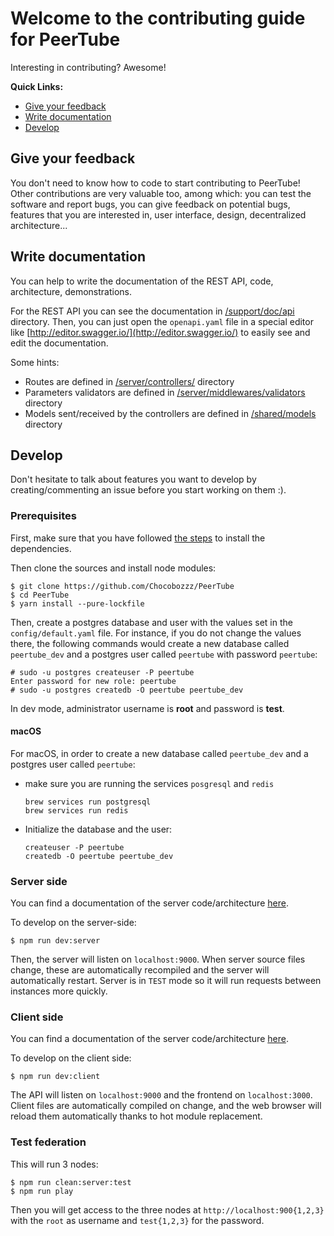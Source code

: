 # Welcome to the contributing guide for PeerTube

Interesting in contributing? Awesome!

**Quick Links:**

  * [Give your feedback](#give-your-feedback)
  * [Write documentation](#write-documentation)
  * [Develop](#develop)


## Give your feedback

You don't need to know how to code to start contributing to PeerTube! Other
contributions are very valuable too, among which: you can test the software and
report bugs, you can give feedback on potential bugs, features that you are
interested in, user interface, design, decentralized architecture...


## Write documentation

You can help to write the documentation of the REST API, code, architecture,
demonstrations.

For the REST API you can see the documentation in [/support/doc/api](/support/doc/api) directory.
Then, you can just open the `openapi.yaml` file in a special editor like [http://editor.swagger.io/](http://editor.swagger.io/) to easily see and edit the documentation.

Some hints:
 * Routes are defined in [/server/controllers/](/server/controllers/) directory
 * Parameters validators are defined in [/server/middlewares/validators](/server/middlewares/validators) directory
 * Models sent/received by the controllers are defined in [/shared/models](/shared/models) directory


## Develop

Don't hesitate to talk about features you want to develop by creating/commenting an issue
before you start working on them :).

### Prerequisites

First, make sure that you have followed 
[the steps](/support/doc/dependencies.md) 
to install the dependencies.

Then clone the sources and install node modules:

```
$ git clone https://github.com/Chocobozzz/PeerTube
$ cd PeerTube
$ yarn install --pure-lockfile
```

Then, create a postgres database and user with the values set in the
`config/default.yaml` file. For instance, if you do not change the values
there, the following commands would create a new database called `peertube_dev`
and a postgres user called `peertube` with password `peertube`:

```
# sudo -u postgres createuser -P peertube
Enter password for new role: peertube
# sudo -u postgres createdb -O peertube peertube_dev
```

In dev mode, administrator username is **root** and password is **test**.

#### macOS

For macOS, in order to create a new database called `peertube_dev` and a postgres user called `peertube`:

* make sure you are running the services `posgresql` and `redis`

   ```
   brew services run postgresql
   brew services run redis
   ``` 
* Initialize the database and the user:

   ```
   createuser -P peertube
   createdb -O peertube peertube_dev
   ```

### Server side

You can find a documentation of the server code/architecture [here](/support/doc/development/server/code.md).

To develop on the server-side:

```
$ npm run dev:server
```

Then, the server will listen on `localhost:9000`. When server source files
change, these are automatically recompiled and the server will automatically
restart. Server is in `TEST` mode so it will run requests between instances more quickly.

### Client side

You can find a documentation of the server code/architecture
[here](/support/doc/development/client/code.md).


To develop on the client side:

```
$ npm run dev:client
```

The API will listen on `localhost:9000` and the frontend on `localhost:3000`.
Client files are automatically compiled on change, and the web browser will
reload them automatically thanks to hot module replacement.

### Test federation

This will run 3 nodes:

```
$ npm run clean:server:test
$ npm run play
```

Then you will get access to the three nodes at `http://localhost:900{1,2,3}`
with the `root` as username and `test{1,2,3}` for the password.

